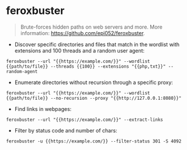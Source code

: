 # feroxbuster

> Brute-forces hidden paths on web servers and more.
> More information: <https://github.com/epi052/feroxbuster>.

- Discover specific directories and files that match in the wordlist with extensions and 100 threads and a random user agent:

`feroxbuster --url "{{https://example.com/}}" --wordlist {{path/to/file}} --threads {{100}} --extensions "{{php,txt}}" --random-agent`

- Enumerate directories without recursion through a specific proxy:

`feroxbuster --url "{{https://example.com/}}" --wordlist {{path/to/file}} --no-recursion --proxy "{{http://127.0.0.1:8080}}"`

- Find links in webpages:

`feroxbuster --url "{{https://example.com/}}" --extract-links`

- Filter by status code and number of chars:

`feroxbuster -u {{https://example.com/}} --filter-status 301 -S 4092`
